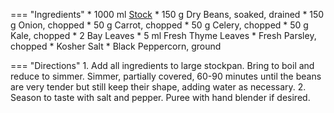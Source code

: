 === "Ingredients"
    * 1000 ml [Stock](../recipes/soups/stocks/meat-stock.md)
    * 150 g Dry Beans, soaked, drained
    * 150 g Onion, chopped
    * 50 g Carrot, chopped
    * 50 g Celery, chopped
    * 50 g Kale, chopped
    * 2 Bay Leaves
    * 5 ml Fresh Thyme Leaves
    * Fresh Parsley, chopped
    * Kosher Salt
    * Black Peppercorn, ground

=== "Directions"
    1. Add all ingredients to large stockpan. Bring to boil and reduce to simmer. Simmer, partially covered, 60-90 minutes until the beans are very tender but still keep their shape, adding water as necessary.
    2. Season to taste with salt and pepper. Puree with hand blender if desired.

[^1]: {{ cite.bittman_how_to_cook_everything }} 136.

